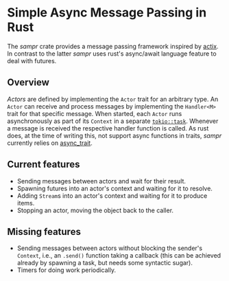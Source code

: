 # Simple Async Message Passing in Rust

The _sampr_ crate provides a message passing framework inspired by
[actix](https://actix.rs). In contrast to the latter _sampr_ uses rust's
async/await language feature to deal with futures.

## Overview

_Actors_ are defined by implementing the `Actor` trait for an arbitrary
type.  An `Actor` can receive and process messages by implementing the
`Handler<M>` trait for that specific message. When started, each `Actor`
runs asynchronously as part of its `Context` in a separate
[`tokio::task`](https://docs.rs/tokio/latest/tokio/task/index.html).
Whenever a message is received the respective handler function is
called. As rust does, at the time of writing this, not support async
functions in traits, _sampr_ currently relies on
[async_trait](https://docs.rs/async-trait/latest/async_trait/).

## Current features

- Sending messages between actors and wait for their result.
- Spawning futures into an actor's context and waiting for it to resolve.
- Adding `Stream`s into an actor's context and waiting for it to produce items.
- Stopping an actor, moving the object back to the caller.

## Missing features

- Sending messages between actors without blocking the sender's
  `Context`, i.e., an `.send()` function taking a callback (this can be
  achieved already by spawning a task, but needs some syntactic sugar).
- Timers for doing work periodically.
